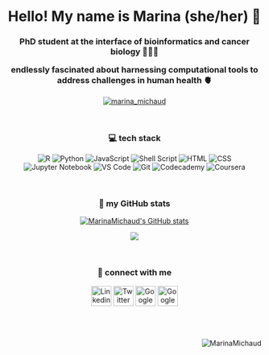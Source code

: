 <h1 align="center"> Hello! My name is Marina (she/her) 👋 </h1>

<h3 align="center"> 
  PhD student at the interface of bioinformatics and cancer biology 👩🏼‍💻 
  <p alighn="center"> endlessly fascinated about harnessing computational tools to address challenges in human health 🫀 </p>
  </h3>
<p align="center"> 
  <a href="https://twitter.com/marina_michaud" target="blank"><img src="https://img.shields.io/twitter/follow/marina_michaud?logo=twitter&style=for-the-badge" alt="marina_michaud" /></a> 
  </p>

<br>

<h3 align="center"> 💻 tech stack </h3>

<div align="center">

![R](https://img.shields.io/badge/r-%23276DC3.svg?style=for-the-badge&logo=r&logoColor=white) ![Python](https://img.shields.io/badge/python-3670A0?style=for-the-badge&logo=python&logoColor=ffdd54) ![JavaScript](https://img.shields.io/badge/-javascript-F7DF1E?&style=for-the-badge&logo=javascript&logoColor=black) ![Shell Script](https://img.shields.io/badge/shell_script-%23121011.svg?style=for-the-badge&logo=gnu-bash&logoColor=white) ![HTML](https://img.shields.io/badge/HTML5-E34F26?style=for-the-badge&logo=html5&logoColor=white) ![CSS](https://img.shields.io/badge/-css3-1572B6?&style=for-the-badge&logo=css3&logoColor=white) ![Jupyter Notebook](https://img.shields.io/badge/jupyter-%23FA0F00.svg?style=for-the-badge&logo=jupyter&logoColor=white) ![VS Code](https://img.shields.io/badge/-VSCode-007ACC?&style=for-the-badge&logo=visual-studio-code&logoColor=white) ![Git](https://img.shields.io/badge/-Git-F05032?&style=for-the-badge&logo=git&logoColor=white) ![Codecademy](https://img.shields.io/badge/Codecademy-FFF0E5?style=for-the-badge&logo=codecademy&logoColor=1F243A) ![Coursera](https://img.shields.io/badge/Coursera-%230056D2.svg?style=for-the-badge&logo=Coursera&logoColor=white)

</div>

<br>

<h3 align="center"> 👾 my GitHub stats </h3>

<p align="center"> 
<a href="http://www.github.com/marina"><img src="https://github-readme-stats.vercel.app/api?username=MarinaMichaud&show_icons=true&hide=&count_private=true&title_color=0891b2&text_color=ffffff&icon_color=0891b2&bg_color=1c1917&hide_border=true&show_icons=true" alt="MarinaMichaud's GitHub stats" /></a>
</p>

<p align="center"> 
<a href="http://www.github.com/andrejjurkin"><img src="https://github-readme-streak-stats.herokuapp.com/?user=andrejjurkin&stroke=ffffff&background=1c1917&ring=0891b2&fire=0891b2&currStreakNum=ffffff&currStreakLabel=0891b2&sideNums=ffffff&sideLabels=ffffff&dates=ffffff&hide_border=true" /></a>
</p>

<br>

<h3 align="center"> 💬  connect with me </h3>
  
<p align="center"> 
  <a href="https://www.linkedin.com/in/marina-michaud/"> <img src="https://cdn.worldvectorlogo.com/logos/linkedin-icon-2.svg" title="Linkedin" alt="Linkedin Account" height="40"/></a>

<a href="https://twitter.com/marina_michaud">
  <img src="https://cdn.worldvectorlogo.com/logos/twitter-6.svg" title="Twitter" alt="Twitter Account" height="40"/></a>
 
<a href="https://sites.google.com/view/marina-michaud">
  <img src="https://cdn.worldvectorlogo.com/logos/google-webdev-logo.svg" title="GoolgeSite" alt="Google Site Portfolio" height="40"/></a>

<a href="https://scholar.google.com/citations?user=58DEQY8AAAAJ&hl=en&inst=15365353816232672843">
  <img src="https://cdn.worldvectorlogo.com/logos/google-scholar.svg" title="GoogleScholar" alt="Google Scholar" height="40"/></a>
  </p>

<br>
<br>

<p align="right"> 
  <img src="https://komarev.com/ghpvc/?username=MarinaMichaud&label=Profile%20views&color=0e75b6&style=flat" alt="MarinaMichaud" /> 
  </p>
